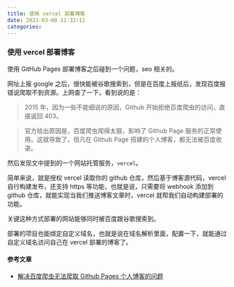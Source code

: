 ```yaml
---
title: 使用 vercel 部署博客
date: 2021-03-08 11:32:11
categories:
---
```


### 使用 vercel 部署博客

使用 GitHub Pages 部署博客之后碰到一个问题，seo 相关的。

网址上报 google 之后，很快能被谷歌搜索到，但是在百度上报纸后，发现百度报错说爬取不到资源。上网查了一下，看到说的是：

> 2015 年，因为一些不能细说的原因，Github 开始拒绝百度爬虫的访问，直接返回 403。

> 官方给出原因是，百度爬虫爬得太狠，影响了 Github Page 服务的正常使用。这就导致了，但凡在 Github Page 搭建的个人博客，都无法被百度收录。

然后发现文中提到的一个网站托管服务，`vercel`。

简单来说，就是授权 vercel 读取你的 github 仓库，然后基于博客源代码，vercel 自行构建发布，还支持 https 等功能，也就是说，只需要将 webhook 添加到 github 仓库，就能实现当我们推送博客文章时，vercel 就帮我们自动构建部署的功能。

关键这种方式部署的网站能够同时被百度跟谷歌搜索到。

部署的项目也能绑定自定义域名，也就是说在域名解析里面，配置一下，就能通过自定义域名访问自己在 vercel 部署的博客了。

#### 参考文章

- [解决百度爬虫无法爬取 Github Pages 个人博客的问题](https://zpjiang.me/2020/01/15/let-baidu-index-github-page/)
